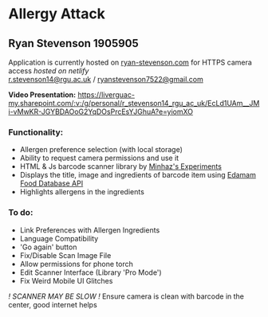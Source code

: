# Allergy Attack
## Ryan Stevenson 1905905
Application is currently hosted on [ryan-stevenson.com](https://ryan-stevenson.com/) for HTTPS camera access *hosted on netlify*  
r.stevenson14@rgu.ac.uk / ryanstevenson7522@gmail.com  

**Video Presentation:** https://liverguac-my.sharepoint.com/:v:/g/personal/r_stevenson14_rgu_ac_uk/EcLd1UAm__JMi-vMwKR-JGYBDAOoG2YqDOsPrcEsYJGhuA?e=yiomXO

### Functionality:
- Allergen preference selection (with local storage)
- Ability to request camera permissions and use it
- HTML & Js barcode scanner library by [Minhaz's Experiments](https://blog.minhazav.dev/research/html5-qrcode)
- Displays the title, image and ingredients of barcode item using [Edamam Food Database API](https://rapidapi.com/edamam/api/edamam-food-and-grocery-database)
- Highlights allergens in the ingredients

### To do:
- Link Preferences with Allergen Ingredients
- Language Compatibility
- 'Go again' button
- Fix/Disable Scan Image File
- Allow permissions for phone torch
- Edit Scanner Interface (Library 'Pro Mode')
- Fix Weird Mobile UI Glitches

*! SCANNER MAY BE SLOW !*
Ensure camera is clean with barcode in the center, good internet helps
        
    
